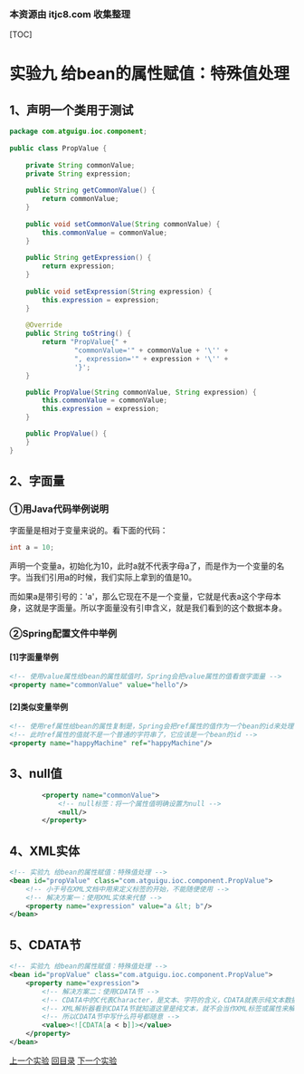 ### 本资源由 itjc8.com 收集整理
[TOC]



# 实验九 给bean的属性赋值：特殊值处理



## 1、声明一个类用于测试

```java
package com.atguigu.ioc.component;
    
public class PropValue {
    
    private String commonValue;
    private String expression;
    
    public String getCommonValue() {
        return commonValue;
    }
    
    public void setCommonValue(String commonValue) {
        this.commonValue = commonValue;
    }
    
    public String getExpression() {
        return expression;
    }
    
    public void setExpression(String expression) {
        this.expression = expression;
    }
    
    @Override
    public String toString() {
        return "PropValue{" +
                "commonValue='" + commonValue + '\'' +
                ", expression='" + expression + '\'' +
                '}';
    }

    public PropValue(String commonValue, String expression) {
        this.commonValue = commonValue;
        this.expression = expression;
    }

    public PropValue() {
    }
}
```



## 2、字面量

### ①用Java代码举例说明

字面量是相对于变量来说的。看下面的代码：

```java
int a = 10;
```

声明一个变量a，初始化为10，此时a就不代表字母a了，而是作为一个变量的名字。当我们引用a的时候，我们实际上拿到的值是10。



而如果a是带引号的：'a'，那么它现在不是一个变量，它就是代表a这个字母本身，这就是字面量。所以字面量没有引申含义，就是我们看到的这个数据本身。



### ②Spring配置文件中举例

#### [1]字面量举例

```xml
<!-- 使用value属性给bean的属性赋值时，Spring会把value属性的值看做字面量 -->
<property name="commonValue" value="hello"/>
```



#### [2]类似变量举例

```xml
<!-- 使用ref属性给bean的属性复制是，Spring会把ref属性的值作为一个bean的id来处理 -->
<!-- 此时ref属性的值就不是一个普通的字符串了，它应该是一个bean的id -->
<property name="happyMachine" ref="happyMachine"/>
```



## 3、null值

```xml
        <property name="commonValue">
            <!-- null标签：将一个属性值明确设置为null -->
            <null/>
        </property>
```



## 4、XML实体

```xml
<!-- 实验九 给bean的属性赋值：特殊值处理 -->
<bean id="propValue" class="com.atguigu.ioc.component.PropValue">
    <!-- 小于号在XML文档中用来定义标签的开始，不能随便使用 -->
    <!-- 解决方案一：使用XML实体来代替 -->
    <property name="expression" value="a &lt; b"/>
</bean>
```



## 5、CDATA节

```xml
<!-- 实验九 给bean的属性赋值：特殊值处理 -->
<bean id="propValue" class="com.atguigu.ioc.component.PropValue">
    <property name="expression">
        <!-- 解决方案二：使用CDATA节 -->
        <!-- CDATA中的C代表Character，是文本、字符的含义，CDATA就表示纯文本数据 -->
        <!-- XML解析器看到CDATA节就知道这里是纯文本，就不会当作XML标签或属性来解析 -->
        <!-- 所以CDATA节中写什么符号都随意 -->
        <value><![CDATA[a < b]]></value>
    </property>
</bean>
```



[上一个实验](experiment08.html) [回目录](../verse03.html) [下一个实验](experiment10.html)
